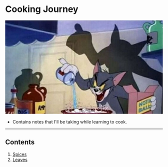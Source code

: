 # Cooking Journey

![tom cooking](./images/assets/tom-cooking.jpg)

- Contains notes that I'll be taking while learning to cook.

---

## Contents

1. [Spices](./01-basics/01-spices.md)
2. [Leaves](./01-basics/02-leaves.md)
